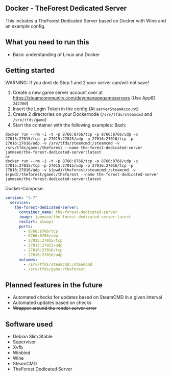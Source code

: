 ## Docker - TheForest Dedicated Server
This includes a TheForest Dedicated Server based on Docker with Wine and an example config.

## What you need to run this
* Basic understanding of Linux and Docker

## Getting started
WARNING: If you dont do Step 1 and 2 your server can/will not save!
1. Create a new game server account over at https://steamcommunity.com/dev/managegameservers (Use AppID: `242760`)
2. Insert the Login Token in the config (At `serverSteamAccount`)
3. Create 2 directories on your Dockernode (`/srv/tfds/steamcmd` and `/srv/tfds/game`)
4. Start the container with the following examples:
Bash:
```console
docker run --rm -i -t -p 8766:8766/tcp -p 8766:8766/udp -p 27015:27015/tcp -p 27015:27015/udp -p 27016:27016/tcp -p 27016:27016/udp -v /srv/tfds/steamcmd:/steamcmd -v /srv/tfds/game:/theforest --name the-forest-dedicated-server jammsen/the-forest-dedicated-server:latest
or
docker run --rm -i -t -p 8766:8766/tcp -p 8766:8766/udp -p 27015:27015/tcp -p 27015:27015/udp -p 27016:27016/tcp -p 27016:27016/udp -v $(pwd)/theforest/steamcmd:/steamcmd -v $(pwd)/theforest/game:/theforest --name the-forest-dedicated-server jammsen/the-forest-dedicated-server:latest
```
Docker-Compose:
```yaml
version: "3.7"
  services:
    the-forest-dedicated-server:
      container_name: the-forest-dedicated-server
      image: jammsen/the-forest-dedicated-server:latest
      restart: always
      ports:
        - 8766:8766/tcp
        - 8766:8766/udp
        - 27015:27015/tcp
        - 27015:27015/udp
        - 27016:27016/tcp
        - 27016:27016/udp
      volumes:
        - /srv/tfds/steamcmd:/steamcmd
        - /srv/tfds/game:/theforest
```

## Planned features in the future
* Automated checks for updates based on SteamCMD in a given interval 
* Automated updates based on checks
* ~~Wrapper around the render server error~~

## Software used
* Debian Slim Stable
* Supervisor
* Xvfb
* Winbind
* Wine
* SteamCMD
* TheForest Dedicated Server

